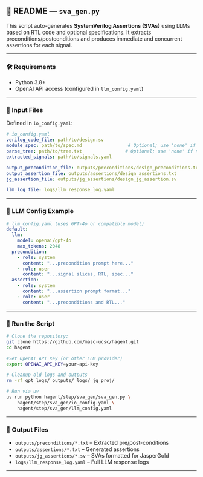 ## 📘 README — `sva_gen.py`

This script auto-generates **SystemVerilog Assertions (SVAs)** using LLMs based on RTL code and optional specifications. It extracts preconditions/postconditions and produces immediate and concurrent assertions for each signal.

---

### 🛠️ Requirements

* Python 3.8+
* OpenAI API access (configured in `llm_config.yaml`)

---

### 📂 Input Files

Defined in `io_config.yaml`:

```yaml
# io_config.yaml
verilog_code_file: path/to/design.sv
module_spec: path/to/spec.md                 # Optional; use 'none' if not available
parse_tree: path/to/tree.txt                # Optional; use 'none' if not available
extracted_signals: path/to/signals.yaml

output_precondition_file: outputs/preconditions/design_preconditions.txt
output_assertion_file: outputs/assertions/design_assertions.txt
jg_assertion_file: outputs/jg_assertions/design_jg_assertion.sv

llm_log_file: logs/llm_response_log.yaml
```

---

### 📄 LLM Config Example

```yaml
# llm_config.yaml (uses GPT-4o or compatible model)
default:
  llm:
    model: openai/gpt-4o
    max_tokens: 2048
  precondition:
    - role: system
      content: "...precondition prompt here..."
    - role: user
      content: "...signal slices, RTL, spec..."
  assertion:
    - role: system
      content: "...assertion prompt format..."
    - role: user
      content: "...preconditions and RTL..."
```

---

### 🚀 Run the Script

```bash
# Clone the repository:
git clone https://github.com/masc-ucsc/hagent.git
cd hagent

#Set OpenAI API Key (or other LLM provider)
export OPENAI_API_KEY=your-api-key

# Cleanup old logs and outputs
rm -rf gpt_logs/ outputs/ logs/ jg_proj/

# Run via uv
uv run python hagent/step/sva_gen/sva_gen.py \
    hagent/step/sva_gen/io_config.yaml \
    hagent/step/sva_gen/llm_config.yaml
```

---

### 📄 Output Files

* `outputs/preconditions/*.txt` – Extracted pre/post-conditions
* `outputs/assertions/*.txt` – Generated assertions
* `outputs/jg_assertions/*.sv` – SVAs formatted for JasperGold
* `logs/llm_response_log.yaml` – Full LLM response logs

---
